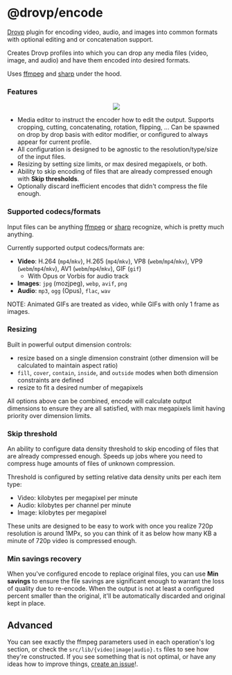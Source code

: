 # @drovp/encode

[Drovp](https://drovp.app) plugin for encoding video, audio, and images into common formats with optional editing and or concatenation support.

Creates Drovp profiles into which you can drop any media files (video, image, and audio) and have them encoded into desired formats.

Uses [ffmpeg](https://ffmpeg.org/) and [sharp](https://www.npmjs.com/package/sharp) under the hood.

### Features

<p align="center">
  <img src="https://user-images.githubusercontent.com/47283320/183287870-b10dab65-bd03-4cba-bc9d-0b995c689bbb.png" />
</p>

-   Media editor to instruct the encoder how to edit the output. Supports cropping, cutting, concatenating, rotation, flipping, ... Can be spawned on drop by drop basis with editor modifier, or configured to always appear for current profile.
-   All configuration is designed to be agnostic to the resolution/type/size of the input files.
-   Resizing by setting size limits, or max desired megapixels, or both.
-   Ability to skip encoding of files that are already compressed enough with **Skip thresholds**.
-   Optionally discard inefficient encodes that didn't compress the file enough.

### Supported codecs/formats

Input files can be anything [ffmpeg](https://ffmpeg.org/) or [sharp](https://www.npmjs.com/package/sharp) recognize, which is pretty much anything.

Currently supported output codecs/formats are:

-   **Video**: H.264 (`mp4`/`mkv`), H.265 (`mp4`/`mkv`), VP8 (`webm`/`mp4`/`mkv`), VP9 (`webm`/`mp4`/`mkv`), AV1 (`webm`/`mp4`/`mkv`), GIF (`gif`)
    -   With Opus or Vorbis for audio track
-   **Images**: `jpg` (mozjpeg), `webp`, `avif`, `png`
-   **Audio**: `mp3`, `ogg` (Opus), `flac`, `wav`

NOTE: Animated GIFs are treated as video, while GIFs with only 1 frame as images.

### Resizing

Built in powerful output dimension controls:

-   resize based on a single dimension constraint (other dimension will be calculated to maintain aspect ratio)
-   `fill`, `cover`, `contain`, `inside`, and `outside` modes when both dimension constraints are defined
-   resize to fit a desired number of megapixels

All options above can be combined, encode will calculate output dimensions to ensure they are all satisfied, with max megapixels limit having priority over dimension limits.

### Skip threshold

An ability to configure data density threshold to skip encoding of files that are already compressed enough. Speeds up jobs where you need to compress huge amounts of files of unknown compression.

Threshold is configured by setting relative data density units per each item type:

-   Video: kilobytes per megapixel per minute
-   Audio: kilobytes per channel per minute
-   Image: kilobytes per megapixel

These units are designed to be easy to work with once you realize 720p resolution is around 1MPx, so you can think of it as below how many KB a minute of 720p video is compressed enough.

### Min savings recovery

When you've configured encode to replace original files, you can use **Min savings** to ensure the file savings are significant enough to warrant the loss of quality due to re-encode. When the output is not at least a configured percent smaller than the original, it'll be automatically discarded and original kept in place.

## Advanced

You can see exactly the ffmpeg parameters used in each operation's log section, or check the `src/lib/{video|image|audio}.ts` files to see how they're constructed. If you see something that is not optimal, or have any ideas how to improve things, [create an issue](https://github.com/drovp/encode/issues)!.
